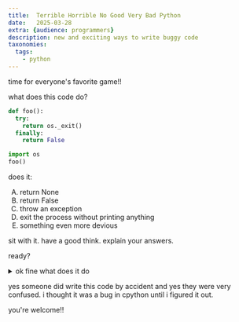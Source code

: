 ```yaml
---
title:  Terrible Horrible No Good Very Bad Python
date:   2025-03-28
extra: {audience: programmers}
description: new and exciting ways to write buggy code
taxonomies:
  tags:
    - python
---
```


time for everyone's favorite game!!

what does this code do?

```python
def foo():
  try:
    return os._exit()
  finally:
    return False

import os
foo()
```

<style type="text/css">
    ol { list-style-type: upper-alpha; }
</style>

does it:
1. return None
2. return False
3. throw an exception
4. exit the process without printing anything
5. something even more devious

sit with it. have a good think. explain your answers.

ready?

<details><summary>ok fine what does it do</summary>

returns `False`. want to know why?

<details><summary>yes just tell me already >:(</summary>

normally, `os._exit` exits the process without running "cleanup handlers" (`finally` blocks). however, it takes one argument. this snippet forgets to pass in the exit code, so instead of exiting, it throws `TypeError`. then the `finally` block silently swallows the exception because of the `return`.

`return` from a `finally` block is in fact so commonly misused that the python developers [plan](https://discuss.python.org/t/pep-765-disallow-return-break-continue-that-exit-a-finally-block/71348) to make it emit a `SyntaxWarning` in a future release.

one might be mislead that `import os` comes after the function is defined. but python has dynamic scoping, so that's fine.

one might also mix up `sys.exit` with `os._exit`. `sys.exit` works by raising a [`SystemExit`](https://docs.python.org/3/library/exceptions.html#SystemExit) exception, which would be caught and swallowed by the `finally` block. but [`_exit`](https://docs.python.org/3/library/os.html#os._exit) directly exits the process:

> Exit the process with status n, without calling cleanup handlers, flushing stdio buffers, etc.

in fact, it doesn't even call atexit handlers, not even if we directly use libc:
```
>>> import atexit
>>> atexit.register(lambda: print('hi'))
<function <lambda> at 0x73c740cf2830>
>>> from ctypes import *
>>> libc = cdll.LoadLibrary("libc.so.6")
>>> libc.on_exit(CFUNCTYPE(c_int, c_voidp)(lambda status, _: print(status)))
0
>>> import os
>>> os._exit(1)
# no output
```

</details>
</details>

yes someone did write this code by accident and yes they were very confused. i thought it was a bug in cpython until i figured it out.

you're welcome!!
